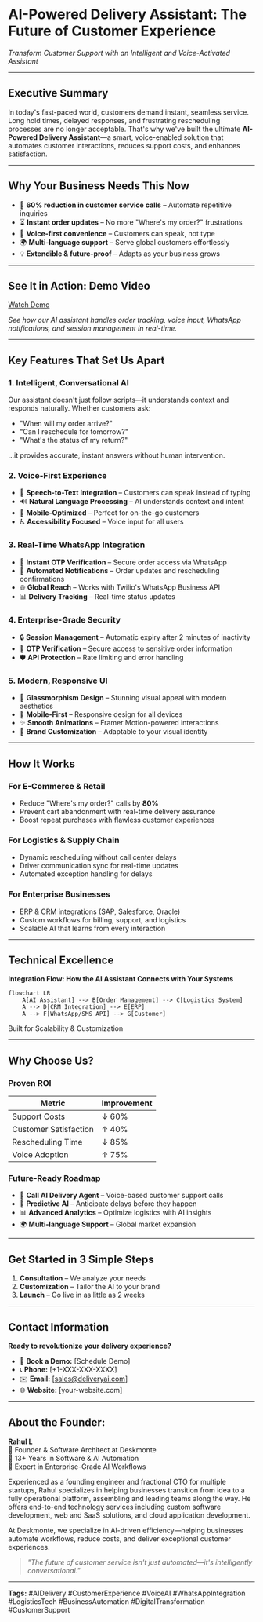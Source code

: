 # AI-Powered Delivery Assistant: The Future of Customer Experience

*Transform Customer Support with an Intelligent and Voice-Activated Assistant*

---

## Executive Summary

In today's fast-paced world, customers demand instant, seamless service. Long hold times, delayed responses, and frustrating rescheduling processes are no longer acceptable. That's why we've built the ultimate **AI-Powered Delivery Assistant**—a smart, voice-enabled solution that automates customer interactions, reduces support costs, and enhances satisfaction.

---

## Why Your Business Needs This Now

- 🚀 **60% reduction in customer service calls** – Automate repetitive inquiries
- ⏳ **Instant order updates** – No more "Where's my order?" frustrations  
- 🎤 **Voice-first convenience** – Customers can speak, not type
- 🌍 **Multi-language support** – Serve global customers effortlessly
- 💡 **Extendible & future-proof** – Adapts as your business grows



---

## See It in Action: Demo Video


[Watch Demo](https://www.loom.com/share/1d8cd37821164d4eb54576da330e3c3a?sid=5152ee7d-d93b-4b08-af83-fcac40d55616)

*See how our AI assistant handles order tracking, voice input, WhatsApp notifications, and session management in real-time.*

---

## Key Features That Set Us Apart

### 1. **Intelligent, Conversational AI**
Our assistant doesn't just follow scripts—it understands context and responds naturally. Whether customers ask:

- "When will my order arrive?"
- "Can I reschedule for tomorrow?"  
- "What's the status of my return?"

…it provides accurate, instant answers without human intervention.

### 2. **Voice-First Experience**
- 🎤 **Speech-to-Text Integration** – Customers can speak instead of typing
- 🔊 **Natural Language Processing** – AI understands context and intent
- 📱 **Mobile-Optimized** – Perfect for on-the-go customers
- ♿ **Accessibility Focused** – Voice input for all users

### 3. **Real-Time WhatsApp Integration**
- 📱 **Instant OTP Verification** – Secure order access via WhatsApp
- 🔔 **Automated Notifications** – Order updates and rescheduling confirmations
- 🌐 **Global Reach** – Works with Twilio's WhatsApp Business API
- 📊 **Delivery Tracking** – Real-time status updates

### 4. **Enterprise-Grade Security**
- 🔒 **Session Management** – Automatic expiry after 2 minutes of inactivity
- 📲 **OTP Verification** – Secure access to sensitive order information
- 🛡️ **API Protection** – Rate limiting and error handling


### 5. **Modern, Responsive UI**
- 🎨 **Glassmorphism Design** – Stunning visual appeal with modern aesthetics
- 📱 **Mobile-First** – Responsive design for all devices
- ✨ **Smooth Animations** – Framer Motion-powered interactions
- 🎯 **Brand Customization** – Adaptable to your visual identity

---

## How It Works

### **For E-Commerce & Retail**
- Reduce "Where's my order?" calls by **80%**
- Prevent cart abandonment with real-time delivery assurance
- Boost repeat purchases with flawless customer experiences

### **For Logistics & Supply Chain**
- Dynamic rescheduling without call center delays
- Driver communication sync for real-time updates
- Automated exception handling for delays

### **For Enterprise Businesses**
- ERP & CRM integrations (SAP, Salesforce, Oracle)
- Custom workflows for billing, support, and logistics
- Scalable AI that learns from every interaction

---

## Technical Excellence

**Integration Flow: How the AI Assistant Connects with Your Systems**

```mermaid
flowchart LR
    A[AI Assistant] --> B[Order Management] --> C[Logistics System]
    A --> D[CRM Integration] --> E[ERP]
    A --> F[WhatsApp/SMS API] --> G[Customer]
```

Built for Scalability & Customization


---

## Why Choose Us?

### **Proven ROI**

| Metric | Improvement |
|--------|-------------|
| Support Costs | ↓ 60% |
| Customer Satisfaction | ↑ 40% |
| Rescheduling Time | ↓ 85% |
| Voice Adoption | ↑ 75% |

### **Future-Ready Roadmap**

- 🔮 **Call AI Delivery Agent** – Voice-based customer support calls
- 🤖 **Predictive AI** – Anticipate delays before they happen
- 📊 **Advanced Analytics** – Optimize logistics with AI insights
- 🌍 **Multi-language Support** – Global market expansion



---

## Get Started in 3 Simple Steps

1. **Consultation** – We analyze your needs
2. **Customization** – Tailor the AI to your brand
3. **Launch** – Go live in as little as 2 weeks

---

## Contact Information

**Ready to revolutionize your delivery experience?**

- 📅 **Book a Demo:** [Schedule Demo]
- 📞 **Phone:** [+1-XXX-XXX-XXXX]
- ✉️ **Email:** [sales@deliveryai.com]
- 🌐 **Website:** [your-website.com]

---

## About the Founder:

**Rahul L**  
📌 Founder & Software Architect at Deskmonte  
🔹 13+ Years in Software & AI Automation  
🔹 Expert in Enterprise-Grade AI Workflows

Experienced as a founding engineer and fractional CTO for multiple startups, Rahul specializes in helping businesses transition from idea to a fully operational platform, assembling and leading teams along the way. He offers end-to-end technology services including custom software development, web and SaaS solutions, and cloud application development.

At Deskmonte, we specialize in AI-driven efficiency—helping businesses automate workflows, reduce costs, and deliver exceptional customer experiences.

> *"The future of customer service isn't just automated—it's intelligently conversational."*

---

**Tags:** #AIDelivery #CustomerExperience #VoiceAI #WhatsAppIntegration #LogisticsTech #BusinessAutomation #DigitalTransformation #CustomerSupport 
